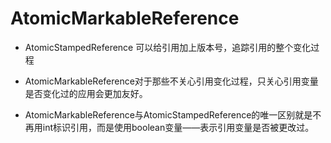 # AtomicMarkableReference
- AtomicStampedReference 可以给引用加上版本号，追踪引用的整个变化过程

- AtomicMarkableReference对于那些不关心引用变化过程，只关心引用变量是否变化过的应用会更加友好。

- AtomicMarkableReference与AtomicStampedReference的唯一区别就是不再用int标识引用，而是使用boolean变量——表示引用变量是否被更改过。